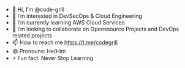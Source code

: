 - 👋 Hi, I’m @code-grill
- 👀 I’m interested in DevSecOps & Cloud Engineering
- 🌱 I’m currently learning AWS Cloud Services
- 💞️ I’m looking to collaborate on Openssource Projects and DevOps related projects
- 📫 How to reach me https://t.me/codegrill
- 😄 Pronouns: He/Him
- ⚡ Fun fact: Never Stop Learning

<!---
code-grill/code-grill is a ✨ special ✨ repository because its `README.md` (this file) appears on your GitHub profile.
You can click the Preview link to take a look at your changes.
--->
